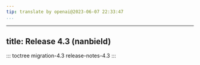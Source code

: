 ```yaml
---
tip: translate by openai@2023-06-07 22:33:47
...
```

---
title: Release 4.3 (nanbield)
---
::: toctree
migration-4.3 release-notes-4.3
:::
